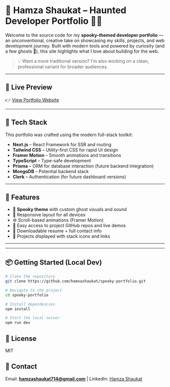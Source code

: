 # 👻 Hamza Shaukat – Haunted Developer Portfolio 👨‍💻

Welcome to the source code for my **spooky-themed developer portfolio** — an unconventional, creative take on showcasing my skills, projects, and web development journey. Built with modern tools and powered by curiosity (and a few ghosts 👀), this site highlights what I love about building for the web.

> 💡 Want a more traditional version? I'm also working on a clean, professional variant for broader audiences.

---

## 📸 Live Preview

👉 [View Portfolio Website](https://hamza-shaukat.vercel.app)

---

## 🚀 Tech Stack

This portfolio was crafted using the modern full-stack toolkit:

- **Next.js** – React Framework for SSR and routing
- **Tailwind CSS** – Utility-first CSS for rapid UI design
- **Framer Motion** – Smooth animations and transitions
- **TypeScript** – Type-safe development
- **Prisma** – ORM for database interaction (future backend integration)
- **MongoDB** – Potential backend stack
- **Clerk** – Authentication (for future dashboard versions)

---

## 🧠 Features

- 🎃 **Spooky theme** with custom ghost visuals and sound
- 🧭 Responsive layout for all devices
- ⚙️ Scroll-based animations (Framer Motion)
- 🔗 Easy access to project GitHub repos and live demos
- 📄 Downloadable resume + full contact info
- 💼 Projects displayed with stack icons and links

---

---

## 📦 Getting Started (Local Dev)

```bash
# Clone the repository
git clone https://github.com/hamxashaukat/spooky-portfolio.git

# Navigate to the project
cd spooky-portfolio

# Install dependencies
npm install

# Start the local server
npm run dev
```


## 📜 **License**  
MIT  

## 📩 **Contact**  
Email: **hamzashaukat714@gmail.com** | LinkedIn: [Hamza Shaukat](https://www.linkedin.com/in/hamza-shaukat-38513024b/)


